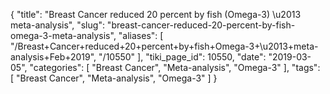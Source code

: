 {
    "title": "Breast Cancer reduced 20 percent by fish (Omega-3) \u2013 meta-analysis",
    "slug": "breast-cancer-reduced-20-percent-by-fish-omega-3-meta-analysis",
    "aliases": [
        "/Breast+Cancer+reduced+20+percent+by+fish+Omega-3+\u2013+meta-analysis+Feb+2019",
        "/10550"
    ],
    "tiki_page_id": 10550,
    "date": "2019-03-05",
    "categories": [
        "Breast Cancer",
        "Meta-analysis",
        "Omega-3"
    ],
    "tags": [
        "Breast Cancer",
        "Meta-analysis",
        "Omega-3"
    ]
}